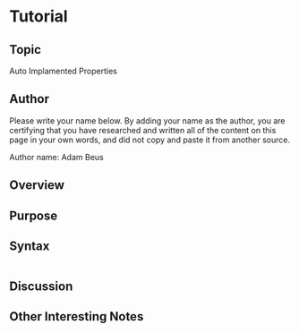 # Tutorial
## Topic
Auto Implamented Properties

## Author
Please write your name below. By adding your name as the author, you are certifying that you have researched and written all of the content on this page in your own words, and did not copy and paste it from another source.

Author name: Adam Beus

## Overview


## Purpose


## Syntax


```

```


## Discussion


## Other Interesting Notes
